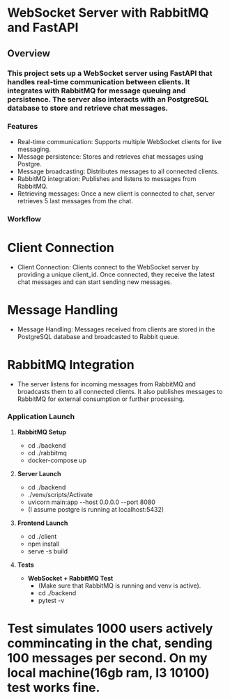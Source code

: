 # WebSocket Server with RabbitMQ and FastAPI

## Overview

### This project sets up a WebSocket server using FastAPI that handles real-time communication between clients. It integrates with RabbitMQ for message queuing and persistence. The server also interacts with an PostgreSQL database to store and retrieve chat messages.

### Features
- Real-time communication: Supports multiple WebSocket clients for live messaging.
- Message persistence: Stores and retrieves chat messages using Postgre.
- Message broadcasting: Distributes messages to all connected clients.
- RabbitMQ integration: Publishes and listens to messages from RabbitMQ.
- Retrieving messages: Once a new client is connected to chat, server retrieves 5 last messages from the chat.

### Workflow

# Client Connection

- Client Connection: Clients connect to the WebSocket server by providing a unique client_id. Once connected, they receive the latest chat messages and can start sending new messages.

# Message Handling

- Message Handling: Messages received from clients are stored in the PostgreSQL database and broadcasted to Rabbit queue.

# RabbitMQ Integration
- The server listens for incoming messages from RabbitMQ and broadcasts them to all connected clients. It also publishes       messages to RabbitMQ for external consumption or further processing.

### Application Launch
1. **RabbitMQ Setup**
   - cd ./backend
   - cd ./rabbitmq
   - docker-compose up

2. **Server Launch**
   - cd ./backend
   - ./venv/scripts/Activate
   - uvicorn main:app --host 0.0.0.0 --port 8080
   - (I assume postgre is running at localhost:5432)

3. **Frontend Launch**
   - cd ./client
   - npm install
   - serve -s build

4. **Tests**
   - **WebSocket + RabbitMQ Test**
     - (Make sure that RabbitMQ is running and venv is active).
     - cd ./backend
     - pytest -v
# Test simulates 1000 users actively commincating in the chat, sending 100 messages per second. On my local machine(16gb ram, I3 10100) test works fine.

